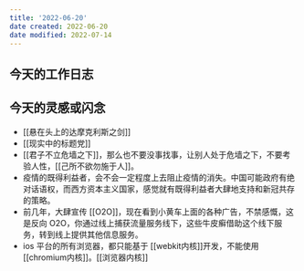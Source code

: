 ```yaml
---
title: '2022-06-20'
date created: 2022-06-20
date modified: 2022-07-14
---
```


## 今天的工作日志

## 今天的灵感或闪念

- [[悬在头上的达摩克利斯之剑]]
- [[现实中的标题党]]
- [[君子不立危墙之下]]，那么也不要没事找事，让别人处于危墙之下，不要考验人性，[[己所不欲勿施于人]]。
- 疫情的既得利益者，会不会一定程度上去阻止疫情的消失。中国可能政府有绝对话语权，而西方资本主义国家，感觉就有既得利益者大肆地支持和新冠共存的策略。
- 前几年，大肆宣传 [[O2O]]，现在看到小黄车上面的各种广告，不禁感慨，这是反向 O2O，你通过线上捕获流量服务线下，这些牛皮癣借助这个线下服务，转到线上提供其他信息服务。
- ios 平台的所有浏览器，都只能基于 [[webkit内核]]开发，不能使用[[chromium内核]]。[[浏览器内核]]

